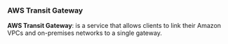 ### AWS Transit Gateway

**AWS Transit Gateway**: is a service that allows clients to link their Amazon VPCs and on-premises networks to a single gateway.
